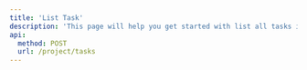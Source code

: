 ```yaml
---
title: 'List Task'
description: 'This page will help you get started with list all tasks in a project.'
api:
  method: POST
  url: /project/tasks
---
```


<Params
	:body="body"
	:results="results"
/>

<script setup>
import body from './body.json'
import results from './results.json'
</script>
